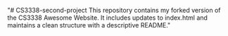 "# CS3338-second-project This repository contains my forked version of the CS3338 Awesome Website. It includes updates to index.html and maintains a clean structure with a descriptive README." 

